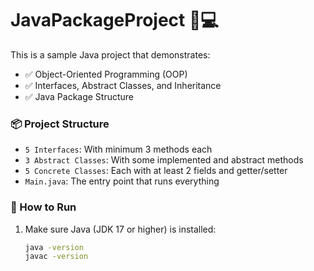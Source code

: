# JavaPackageProject 🧠💻

This is a sample Java project that demonstrates:

- ✅ Object-Oriented Programming (OOP)
- ✅ Interfaces, Abstract Classes, and Inheritance
- ✅ Java Package Structure

### 📦 Project Structure

- `5 Interfaces`: With minimum 3 methods each
- `3 Abstract Classes`: With some implemented and abstract methods
- `5 Concrete Classes`: Each with at least 2 fields and getter/setter
- `Main.java`: The entry point that runs everything

### 🚀 How to Run

1. Make sure Java (JDK 17 or higher) is installed:
   ```bash
   java -version
   javac -version
